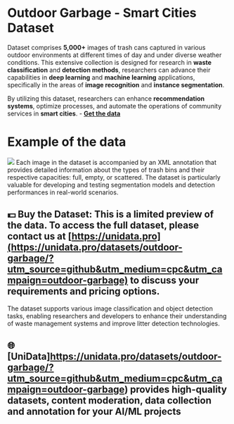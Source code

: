 # Outdoor Garbage - Smart Cities Dataset

Dataset comprises **5,000+** images of trash cans captured in various outdoor environments at different times of day and under diverse weather conditions. This extensive collection is designed for research in **waste classification** and **detection methods**, researchers can advance their capabilities in **deep learning** and **machine learning** applications, specifically in the areas of **image recognition** and **instance segmentation**.

By utilizing this dataset, researchers can enhance **recommendation systems**, optimize processes, and automate the operations of community services in **smart cities**.  - **[Get the data](https://unidata.pro/datasets/outdoor-garbage/?utm_source=github&utm_medium=cpc&utm_campaign=outdoor-garbage)**
# Example of the data
![](https://www.googleapis.com/download/storage/v1/b/kaggle-user-content/o/inbox%2F22059654%2Fe69b1fb71e20bdb551691cf67106b7e8%2FFrame%20182%20(1).png?generation=1734355735483445&alt=media)
Each image in the dataset is accompanied by an XML annotation that provides detailed information about the types of trash bins and their respective capacities: full, empty, or scattered. The dataset is particularly valuable for developing and testing segmentation models and detection performances in real-world scenarios.
## 💵 Buy the Dataset: This is a limited preview of the data. To access the full dataset, please contact us at [https://unidata.pro](https://unidata.pro/datasets/outdoor-garbage/?utm_source=github&utm_medium=cpc&utm_campaign=outdoor-garbage) to discuss your requirements and pricing options.

The dataset supports various image classification and object detection tasks, enabling researchers and developers to enhance their understanding of waste management systems and improve litter detection technologies.
## 🌐 [UniData]https://unidata.pro/datasets/outdoor-garbage/?utm_source=github&utm_medium=cpc&utm_campaign=outdoor-garbage) provides high-quality datasets, content moderation, data collection and annotation for your AI/ML projects 
